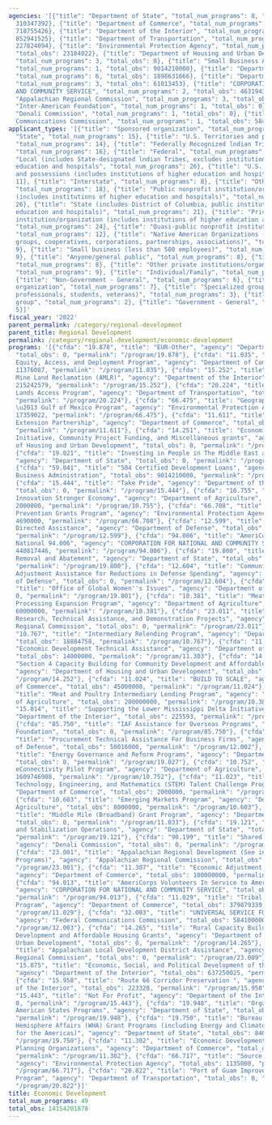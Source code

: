 ```yaml
---
agencies: '[{"title": "Department of State", "total_num_programs": 8, "total_obs":
  310347392}, {"title": "Department of Commerce", "total_num_programs": 9, "total_obs":
  718755426}, {"title": "Department of the Interior", "total_num_programs": 6, "total_obs":
  852941525}, {"title": "Department of Transportation", "total_num_programs": 2, "total_obs":
  227824094}, {"title": "Environmental Protection Agency", "total_num_programs": 3,
  "total_obs": 23184022}, {"title": "Department of Housing and Urban Development",
  "total_num_programs": 3, "total_obs": 0}, {"title": "Small Business Administration",
  "total_num_programs": 1, "total_obs": 9014210000}, {"title": "Department of Agriculture",
  "total_num_programs": 6, "total_obs": 1898631666}, {"title": "Department of Defense",
  "total_num_programs": 3, "total_obs": 61013453}, {"title": "CORPORATION FOR NATIONAL
  AND COMMUNITY SERVICE", "total_num_programs": 2, "total_obs": 463194300}, {"title":
  "Appalachian Regional Commission", "total_num_programs": 3, "total_obs": 0}, {"title":
  "Inter-American Foundation", "total_num_programs": 1, "total_obs": 0}, {"title":
  "Denali Commission", "total_num_programs": 1, "total_obs": 0}, {"title": "Federal
  Communications Commission", "total_num_programs": 1, "total_obs": 584100000}]'
applicant_types: '[{"title": "Sponsored organization", "total_num_programs": 3}, {"title":
  "State", "total_num_programs": 15}, {"title": "U.S. Territories and possessions",
  "total_num_programs": 14}, {"title": "Federally Recognized lndian Tribal Governments",
  "total_num_programs": 16}, {"title": "Federal", "total_num_programs": 4}, {"title":
  "Local (includes State-designated lndian Tribes, excludes institutions of higher
  education and hospitals", "total_num_programs": 26}, {"title": "U.S. Territories
  and possessions (includes institutions of higher education and hospitals)", "total_num_programs":
  11}, {"title": "Interstate", "total_num_programs": 8}, {"title": "Other public institution/organization",
  "total_num_programs": 18}, {"title": "Public nonprofit institution/organization
  (includes institutions of higher education and hospitals)", "total_num_programs":
  26}, {"title": "State (includes District of Columbia, public institutions of higher
  education and hospitals)", "total_num_programs": 21}, {"title": "Private nonprofit
  institution/organization (includes institutions of higher education and hospitals)",
  "total_num_programs": 24}, {"title": "Quasi-public nonprofit institution/organization",
  "total_num_programs": 12}, {"title": "Native American Organizations (includes lndian
  groups, cooperatives, corporations, partnerships, associations)", "total_num_programs":
  9}, {"title": "Small business (less than 500 employees)", "total_num_programs":
  9}, {"title": "Anyone/general public", "total_num_programs": 8}, {"title": "Intrastate",
  "total_num_programs": 8}, {"title": "Other private institutions/organizations",
  "total_num_programs": 9}, {"title": "Individual/Family", "total_num_programs": 4},
  {"title": "Non-Government - General", "total_num_programs": 6}, {"title": "Profit
  organization", "total_num_programs": 7}, {"title": "Specialized group (e.g. health
  professionals, students, veterans)", "total_num_programs": 3}, {"title": "Minority
  group", "total_num_programs": 2}, {"title": "Government - General", "total_num_programs":
  5}]'
fiscal_year: '2022'
parent_permalink: /category/regional-development
parent_title: Regional Development
permalink: /category/regional-development/economic-development
programs: '[{"cfda": "19.878", "title": "EUR-Other", "agency": "Department of State",
  "total_obs": 0, "permalink": "/program/19.878"}, {"cfda": "11.035", "title": "Broadband
  Equity, Access, and Deployment Program", "agency": "Department of Commerce", "total_obs":
  11376087, "permalink": "/program/11.035"}, {"cfda": "15.252", "title": "Abandoned
  Mine Land Reclamation (AMLR)", "agency": "Department of the Interior", "total_obs":
  215242579, "permalink": "/program/15.252"}, {"cfda": "20.224", "title": "Federal
  Lands Access Program", "agency": "Department of Transportation", "total_obs": 227824094,
  "permalink": "/program/20.224"}, {"cfda": "66.475", "title": "Geographic Programs
  \u2013 Gulf of Mexico Program", "agency": "Environmental Protection Agency", "total_obs":
  17359022, "permalink": "/program/66.475"}, {"cfda": "11.611", "title": "Manufacturing
  Extension Partnership", "agency": "Department of Commerce", "total_obs": 132000000,
  "permalink": "/program/11.611"}, {"cfda": "14.251", "title": "Economic Development
  Initiative, Community Project Funding, and Miscellaneous grants", "agency": "Department
  of Housing and Urban Development", "total_obs": 0, "permalink": "/program/14.251"},
  {"cfda": "19.021", "title": "Investing in People in The Middle East and North Africa",
  "agency": "Department of State", "total_obs": 0, "permalink": "/program/19.021"},
  {"cfda": "59.041", "title": "504 Certified Development Loans", "agency": "Small
  Business Administration", "total_obs": 9014210000, "permalink": "/program/59.041"},
  {"cfda": "15.444", "title": "Take Pride", "agency": "Department of the Interior",
  "total_obs": 0, "permalink": "/program/15.444"}, {"cfda": "10.755", "title": "Rural
  Innovation Stronger Economy", "agency": "Department of Agriculture", "total_obs":
  2000000, "permalink": "/program/10.755"}, {"cfda": "66.708", "title": "Pollution
  Prevention Grants Program", "agency": "Environmental Protection Agency", "total_obs":
  4690000, "permalink": "/program/66.708"}, {"cfda": "12.599", "title": "Congressionally
  Directed Assistance", "agency": "Department of Defense", "total_obs": 10997453,
  "permalink": "/program/12.599"}, {"cfda": "94.006", "title": "AmeriCorps State and
  National 94.006", "agency": "CORPORATION FOR NATIONAL AND COMMUNITY SERVICE", "total_obs":
  440817446, "permalink": "/program/94.006"}, {"cfda": "19.800", "title": "Weapons
  Removal and Abatement", "agency": "Department of State", "total_obs": 294474718,
  "permalink": "/program/19.800"}, {"cfda": "12.604", "title": "Community Economic
  Adjustment Assistance for Reductions in Defense Spending", "agency": "Department
  of Defense", "total_obs": 0, "permalink": "/program/12.604"}, {"cfda": "19.801",
  "title": "Office of Global Women''s Issues", "agency": "Department of State", "total_obs":
  0, "permalink": "/program/19.801"}, {"cfda": "10.381", "title": "Meat and Poultry
  Processing Expansion Program", "agency": "Department of Agriculture", "total_obs":
  60000000, "permalink": "/program/10.381"}, {"cfda": "23.011", "title": "Appalachian
  Research, Technical Assistance, and Demonstration Projects", "agency": "Appalachian
  Regional Commission", "total_obs": 0, "permalink": "/program/23.011"}, {"cfda":
  "10.767", "title": "Intermediary Relending Program", "agency": "Department of Agriculture",
  "total_obs": 18884758, "permalink": "/program/10.767"}, {"cfda": "11.303", "title":
  "Economic Development Technical Assistance", "agency": "Department of Commerce",
  "total_obs": 14000000, "permalink": "/program/11.303"}, {"cfda": "14.252", "title":
  "Section 4 Capacity Building for Community Development and Affordable Housing",
  "agency": "Department of Housing and Urban Development", "total_obs": 0, "permalink":
  "/program/14.252"}, {"cfda": "11.024", "title": "BUILD TO SCALE", "agency": "Department
  of Commerce", "total_obs": 45000000, "permalink": "/program/11.024"}, {"cfda": "10.382",
  "title": "Meat and Poultry Intermediary Lending Program", "agency": "Department
  of Agriculture", "total_obs": 200000000, "permalink": "/program/10.382"}, {"cfda":
  "15.014", "title": "Supporting the Lower Mississippi Delta Initiative", "agency":
  "Department of the Interior", "total_obs": 225593, "permalink": "/program/15.014"},
  {"cfda": "85.750", "title": "IAF Assistance for Overseas Programs", "agency": "Inter-American
  Foundation", "total_obs": 0, "permalink": "/program/85.750"}, {"cfda": "12.002",
  "title": "Procurement Technical Assistance For Business Firms", "agency": "Department
  of Defense", "total_obs": 50016000, "permalink": "/program/12.002"}, {"cfda": "19.027",
  "title": "Energy Governance and Reform Programs", "agency": "Department of State",
  "total_obs": 0, "permalink": "/program/19.027"}, {"cfda": "10.752", "title": "Rural
  eConnectivity Pilot Program", "agency": "Department of Agriculture", "total_obs":
  1609746908, "permalink": "/program/10.752"}, {"cfda": "11.023", "title": "Science,
  Technology, Engineering, and Mathematics (STEM) Talent Challenge Program", "agency":
  "Department of Commerce", "total_obs": 2000000, "permalink": "/program/11.023"},
  {"cfda": "10.603", "title": "Emerging Markets Program", "agency": "Department of
  Agriculture", "total_obs": 8000000, "permalink": "/program/10.603"}, {"cfda": "11.033",
  "title": "Middle Mile (Broadband) Grant Program", "agency": "Department of Commerce",
  "total_obs": 0, "permalink": "/program/11.033"}, {"cfda": "19.121", "title": "Conflict
  and Stabilization Operations", "agency": "Department of State", "total_obs": 2468750,
  "permalink": "/program/19.121"}, {"cfda": "90.199", "title": "Shared Services",
  "agency": "Denali Commission", "total_obs": 0, "permalink": "/program/90.199"},
  {"cfda": "23.001", "title": "Appalachian Regional Development (See individual Appalachian
  Programs)", "agency": "Appalachian Regional Commission", "total_obs": 0, "permalink":
  "/program/23.001"}, {"cfda": "11.307", "title": "Economic Adjustment Assistance",
  "agency": "Department of Commerce", "total_obs": 100000000, "permalink": "/program/11.307"},
  {"cfda": "94.013", "title": "AmeriCorps Volunteers In Service to America 94.013",
  "agency": "CORPORATION FOR NATIONAL AND COMMUNITY SERVICE", "total_obs": 22376854,
  "permalink": "/program/94.013"}, {"cfda": "11.029", "title": "Tribal Broadband Connectivity
  Program", "agency": "Department of Commerce", "total_obs": 379879339, "permalink":
  "/program/11.029"}, {"cfda": "32.003", "title": "UNIVERSAL SERVICE FUND - LIFELINE",
  "agency": "Federal Communications Commission", "total_obs": 584100000, "permalink":
  "/program/32.003"}, {"cfda": "14.265", "title": "Rural Capacity Building for Community
  Development and Affordable Housing Grants", "agency": "Department of Housing and
  Urban Development", "total_obs": 0, "permalink": "/program/14.265"}, {"cfda": "23.009",
  "title": "Appalachian Local Development District Assistance", "agency": "Appalachian
  Regional Commission", "total_obs": 0, "permalink": "/program/23.009"}, {"cfda":
  "15.875", "title": "Economic, Social, and Political Development of the Territories",
  "agency": "Department of the Interior", "total_obs": 637250025, "permalink": "/program/15.875"},
  {"cfda": "15.958", "title": "Route 66 Corridor Preservation ", "agency": "Department
  of the Interior", "total_obs": 223328, "permalink": "/program/15.958"}, {"cfda":
  "15.443", "title": "Not For Profit", "agency": "Department of the Interior", "total_obs":
  0, "permalink": "/program/15.443"}, {"cfda": "19.948", "title": "Organization of
  American States Programs", "agency": "Department of State", "total_obs": 5000000,
  "permalink": "/program/19.948"}, {"cfda": "19.750", "title": "Bureau of Western
  Hemisphere Affairs (WHA) Grant Programs (including Energy and Climate Partnership
  for the Americas)", "agency": "Department of State", "total_obs": 8403924, "permalink":
  "/program/19.750"}, {"cfda": "11.302", "title": "Economic Development Support for
  Planning Organizations", "agency": "Department of Commerce", "total_obs": 34500000,
  "permalink": "/program/11.302"}, {"cfda": "66.717", "title": "Source Reduction Assistance",
  "agency": "Environmental Protection Agency", "total_obs": 1135000, "permalink":
  "/program/66.717"}, {"cfda": "20.822", "title": "Port of Guam Improvement Enterprise
  Program", "agency": "Department of Transportation", "total_obs": 0, "permalink":
  "/program/20.822"}]'
title: Economic Development
total_num_programs: 49
total_obs: 14154201878
---
```

